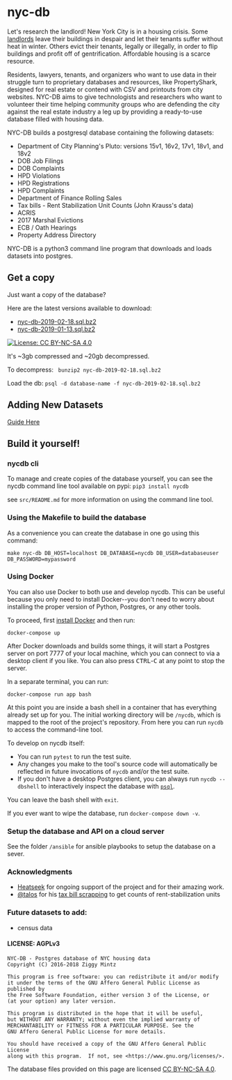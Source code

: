 # nyc-db

Let's research the landlord! New York City is in a housing crisis. Some [landlords](https://youtu.be/o1SzKHXz8tU) leave their buildings in despair and let their tenants suffer without heat in winter. Others evict their tenants, legally or illegally, in order to flip buildings and profit off of gentrification. Affordable housing is a scarce resource.

Residents, lawyers, tenants, and organizers who want to use data in their struggle turn to proprietary databases and resources, like PropertyShark, designed for real estate or contend with CSV and printouts from city websites. NYC-DB aims to give technologists and researchers who want to volunteer their time helping community groups who are defending the city against the real estate industry a leg up by providing a ready-to-use database filled with housing data.

NYC-DB builds a postgresql database containing the following datasets:

- Department of City Planning's Pluto: versions 15v1, 16v2, 17v1, 18v1, and 18v2
- DOB Job Filings
- DOB Complaints
- HPD Violations
- HPD Registrations
- HPD Complaints
- Department of Finance Rolling Sales
- Tax bills - Rent Stabilization Unit Counts (John Krauss's data)
- ACRIS
- 2017 Marshal Evictions
- ECB / Oath Hearings
- Property Address Directory

NYC-DB is a python3 command line program that downloads and loads datasets into postgres.

## Get a copy

Just want a copy of the database?

Here are the latest versions available to download:

- [nyc-db-2019-02-18.sql.bz2](https://s3.amazonaws.com/nyc-db/nyc-db-2019-02-18.sql.bz2)
- [nyc-db-2019-01-13.sql.bz2](https://s3.amazonaws.com/nyc-db/nyc-db-2019-01-13.sql.bz2)


[![License: CC BY-NC-SA 4.0](https://licensebuttons.net/l/by-nc-sa/4.0/80x15.png)](https://creativecommons.org/licenses/by-nc-sa/4.0/)

It's ~3gb compressed and ~20gb decompressed.

To decompress: ```  bunzip2 nyc-db-2019-02-18.sql.bz2 ```

Load the db: ``` psql -d database-name -f nyc-db-2019-02-18.sql.bz2 ```

## Adding New Datasets

[Guide Here](src/ADDING_NEW_DATASETS.md)

## Build it yourself!

### nycdb cli

To manage and create copies of the database yourself, you can see the nycdb command line tool available on pypi: ` pip3 install nycdb `

see `src/README.md` for more information on using the command line tool.

### Using the Makefile to build the database

As a convenience you can create the database in one go using this command:

```
make nyc-db DB_HOST=localhost DB_DATABASE=nycdb DB_USER=databaseuser DB_PASSWORD=mypassword
```

### Using Docker

You can also use Docker to both use and develop nycdb. This can be useful because
you only need to install Docker--you don't need to worry about installing the proper
version of Python, Postgres, or any other tools.

To proceed, first [install Docker][] and then run:

```
docker-compose up
```

After Docker downloads and builds some things, it will start a Postgres server on port
7777 of your local machine, which you can connect to via a desktop client if you like.
You can also press <kbd>CTRL</kbd>-<kbd>C</kbd> at any point to stop the server.

In a separate terminal, you can run:

```
docker-compose run app bash
```

At this point you are inside a bash shell in a container that has everything already
set up for you. The initial working directory will be `/nycdb`, which is mapped to
the root of the project's repository. From here you can run `nycdb` to access the
command-line tool.

To develop on nycdb itself:

* You can run `pytest` to run the test suite.
* Any changes you make to the tool's source code will automatically be reflected
  in future invocations of `nycdb` and/or the test suite.
* If you don't have a desktop Postgres client, you can always run
  `nycdb --dbshell` to interactively inspect the database with [`psql`][].

You can leave the bash shell with `exit`.

If you ever want to wipe the database, run `docker-compose down -v`.

[install Docker]: https://www.docker.com/get-started
[`psql`]: http://postgresguide.com/utilities/psql.html

### Setup the database and API on a cloud server

See the folder `/ansible` for ansible playbooks to setup the database on a sever.

### Acknowledgments

- [Heatseek](https://heatseek.org/) for ongoing support of the project and for their amazing work.
- [@talos](https://github.com/talos) for his [tax bill scrapping](https://github.com/talos/nyc-stabilization-unit-counts) to get counts of rent-stabilization units

### Future datasets to add:

- census data

#### LICENSE: AGPLv3

```
NYC-DB - Postgres database of NYC housing data
Copyright (C) 2016-2018 Ziggy Mintz

This program is free software: you can redistribute it and/or modify
it under the terms of the GNU Affero General Public License as published by
the Free Software Foundation, either version 3 of the License, or
(at your option) any later version.

This program is distributed in the hope that it will be useful,
but WITHOUT ANY WARRANTY; without even the implied warranty of
MERCHANTABILITY or FITNESS FOR A PARTICULAR PURPOSE. See the
GNU Affero General Public License for more details.

You should have received a copy of the GNU Affero General Public License
along with this program.  If not, see <https://www.gnu.org/licenses/>.
```

The database files provided on this page are licensed [CC BY-NC-SA 4.0](https://creativecommons.org/licenses/by-nc-sa/4.0/legalcode).
